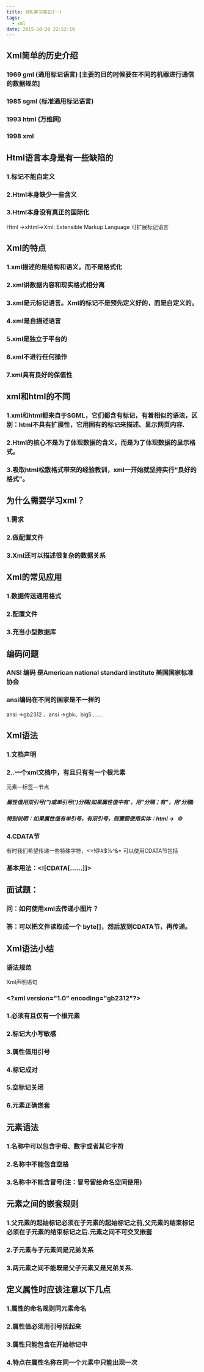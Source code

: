 ```yaml
---
title: XML学习笔记(一)
tags:
  - xml
date: 2015-10-20 22:52:19
---
```


## Xml简单的历史介绍

### 1969  gml  (通用标记语言)  [主要的目的时候要在不同的机器进行通信的数据规范]

### 1985  sgml  (标准通用标记语言)

### 1993  html  (万维网)

### 1998  xml
<!--more-->
## Html语言本身是有一些缺陷的

### 1.标记不能自定义

### 2.Html本身缺少一些含义

### 3.Html本身没有真正的国际化

Html	->xhtml->Xml: Extensible Markup Language 可扩展标记语言

## Xml的特点

### 1.xml描述的是结构和语义，而不是格式化

### 2.xml讲数据内容和现实格式相分离

### 3.xml是元标记语言。Xml的标记不是预先定义好的，而是自定义的。

### 4.xml是自描述语言

### 5.xml是独立于平台的

### 6.xml不进行任何操作

### 7.xml具有良好的保值性

## xml和html的不同

### 1.xml和html都来自于SGML，它们都含有标记，有着相似的语法，区别：html不具有扩展性，它用固有的标记来描述、显示网页内容.

### 2.Html的核心不是为了体现数据的含义，而是为了体现数据的显示格式。

### 3.吸取html松散格式带来的经验教训，xml一开始就坚持实行“良好的格式”。

## 为什么需要学习xml？

### 1.需求

### 2.做配置文件

### 3.Xml还可以描述很复杂的数据关系

## Xml的常见应用

### 1.数据传送通用格式

### 2.配置文件

### 3.充当小型数据库

## 编码问题

### ANSI 编码 是American national standard institute 美国国家标准协会

### ansi编码在不同的国家是不一样的 

ansi ->gb2312 、ansi ->gbk、big5 ......

## Xml语法

### 1.文档声明

### <?xml version=”1.0” encoding=”编码方式” standalone=”yes/no”?>

### 2..一个xml文档中，有且只有有一个根元素

元素—标签—节点

##### 属性值用双引号(“)或单引号(‘)分隔(如果属性值中有’，用”分隔；有”，用’分隔)

##### 特别说明：如果属性值有单引号，有双引号，则需要使用实体：html -> &nbsp; &copy;

### 4.CDATA节

有时我们希望传递一些特殊字符，<>!@#$%^&* 可以使用CDATA节包括

### 基本用法：&lt;![CDATA[......]]&gt;

## 面试题：

### 问：如何使用xml去传递小图片？

### 答：可以把文件读取成一个 byte[]，然后放到CDATA节，再传递。

## Xml语法小结

### 语法规范

Xml声明语句

### &lt;?xml version="1.0" encoding="gb2312"?&gt;

### 1.必须有且仅有一个根元素

### 2.标记大小写敏感

### 3.属性值用引号

### 4.标记成对

### 5.空标记关闭

### 6.元素正确嵌套

## 元素语法

### 1.名称中可以包含字母、数字或者其它字符

### 2.名称中不能包含空格

### 3.名称中不能含冒号(注：冒号留给命名空间使用)

## 元素之间的嵌套规则

### 1.父元素的起始标记必须在子元素的起始标记之前,父元素的结束标记必须在子元素的结束标记之后.元素之间不可交叉嵌套

### 2.子元素与子元素间是兄弟关系

### 3.两元素之间不能既是父子元素又是兄弟关系.

## 定义属性时应该注意以下几点

### 1.属性的命名规则同元素命名

### 2.属性值必须用引号括起来

### 3.属性只能包含在开始标记中

### 4.特点在属性名称在同一个元素中只能出现一次